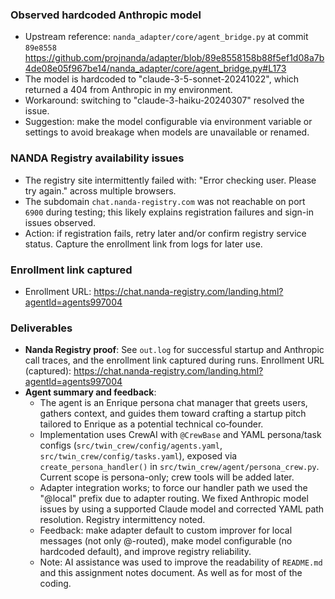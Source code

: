 ### Observed hardcoded Anthropic model

- Upstream reference: `nanda_adapter/core/agent_bridge.py` at commit `89e8558`
  https://github.com/projnanda/adapter/blob/89e8558158b88f5ef1d08a7b4de08e05f967be14/nanda_adapter/core/agent_bridge.py#L173
- The model is hardcoded to "claude-3-5-sonnet-20241022", which returned a 404 from Anthropic in my environment.
- Workaround: switching to "claude-3-haiku-20240307" resolved the issue.
- Suggestion: make the model configurable via environment variable or settings to avoid breakage when models are unavailable or renamed.

### NANDA Registry availability issues

- The registry site intermittently failed with: "Error checking user. Please try again." across multiple browsers.
- The subdomain `chat.nanda-registry.com` was not reachable on port `6900` during testing; this likely explains registration failures and sign-in issues observed.
- Action: if registration fails, retry later and/or confirm registry service status. Capture the enrollment link from logs for later use.

### Enrollment link captured

- Enrollment URL: https://chat.nanda-registry.com/landing.html?agentId=agents997004

### Deliverables

- **Nanda Registry proof**: See `out.log` for successful startup and Anthropic call traces, and the enrollment link captured during runs. Enrollment URL (captured): https://chat.nanda-registry.com/landing.html?agentId=agents997004
- **Agent summary and feedback**:
  - The agent is an Enrique persona chat manager that greets users, gathers context, and guides them toward crafting a startup pitch tailored to Enrique as a potential technical co‑founder.
  - Implementation uses CrewAI with `@CrewBase` and YAML persona/task configs (`src/twin_crew/config/agents.yaml`, `src/twin_crew/config/tasks.yaml`), exposed via `create_persona_handler()` in `src/twin_crew/agent/persona_crew.py`. Current scope is persona-only; crew tools will be added later.
  - Adapter integration works; to force our handler path we used the "@local" prefix due to adapter routing. We fixed Anthropic model issues by using a supported Claude model and corrected YAML path resolution. Registry intermittency noted.
  - Feedback: make adapter default to custom improver for local messages (not only @-routed), make model configurable (no hardcoded default), and improve registry reliability.
  - Note: AI assistance was used to improve the readability of `README.md` and this assignment notes document. As well as for most of the coding.
